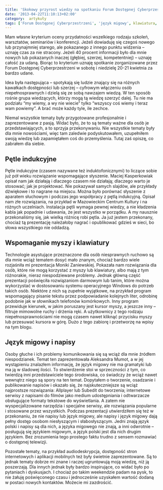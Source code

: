 ```yaml
---
title: 'Skokowy przyrost wiedzy na spotkaniu Forum Dostępnej Cyberprzestrzeni'
date: '2013-04-22T11:10:13+02:00'
category:  artykuły
tags: ['Forum Dostępnej Cyberprzestrzeni', 'język migowy', klawiatura, myszka, napisy, 'pętla indukcyjna', 'niepełnosprawność ruchowa', 'WCAG', 'Maciej Kasperkowiak', 'Monika Zaniewska', 'Aleksandra Mumot']
---
```


Mam własne kryterium oceny przydatności wszelkiego rodzaju szkoleń, warsztatów, seminariów i konferencji. Jeżeli dowiaduję się czegoś nowego lub przynajmniej starego, ale pokazanego z innego punktu widzenia – uznaję czas za nie stracony. Jeżeli 40 procent informacji było dla mnie nowych lub pokazanych inaczej (głębiej, szerzej, kompetentniej) – uznaję całość za udaną. Biorąc to kryterium uznaję spotkanie zorganizowane przez Forum Dostępnej Cyberprzestrzeni w sobotę i niedzielę 20-21 kwietnia za bardzo udane.

Idea była następująca – spotykają się ludzie znający się na różnych kawałkach dostępności lub szerzej – cyfrowym włączeniu osób niepełnosprawnych i dzielą się ze sobą nawzajem wiedzą. W ten sposób rośnie grupa wiedzących, którzy mogą tą wiedzę szerzyć dalej. Tu nie ma podziału “my wiemy, a wy nie wiecie” tylko “wszyscy coś wiemy i teraz wam powiemy”. A brać może każdy tyle, ile zechce.

Niemal wszystkie tematy były przygotowane profesjonalnie i zaprezentowane z pasją. Widać było, że to są tematy ważne dla osób je przedstawiających, a to sprzyja przekonywaniu. Nie wszystkie tematy były dla mnie nowościami, więc tam zaledwie podyskutowałem, uzupełniłem swoją wiedzę lub zapamiętałem coś do przemyślenia. Tutaj zaś opiszę, co zabrałem dla siebie.

## Pętle indukcyjne

Pętle indukcyjne (czasem nazywane też induktofonicznymi) to liczące sobie już pół wieku rozwiązanie wspomagające słyszenie. Maciej Kasperkowiak opisał nam jak działają i dlaczego czasem nie działają; dlaczego warto je stosować; jak je projektować. Nie pokazywał samych slajdów, ale przykłady dźwiękowe i to nagrane na miejscu. Można było porównać słyszenie z aparatem słuchowym i podczas jego współpracy z pętlą indukcyjną. Opisał nam złe rozwiązania, na przykład w Mazowieckim Centrum Kultury i na różnych uczelniach. Instalacja pętli wymaga pewnej wiedzy, a nie kładzenia kabla jak popadnie i udawania, że jest wszystko w porządku. A my nausznie przekonaliśmy się, jak wielką różnicę robi pętla. Ja już jestem przekonany, chociaż tą prezentację należałoby nagrać i opublikować gdzieś w sieci, bo słowa wszystkiego nie oddadzą.

## Wspomaganie myszy i klawiatury

Technologie asystujące przeznaczone dla osób niesprawnych ruchowo są dla mnie wciąż tematem dosyć mało znanym, chociaż bardzo wiele rozjaśniła mi prezentacja Moniki Zaniewskiej. Pokazała nam rozwiązania dla osób, które nie mogą korzystać z myszy lub klawiatury, albo mają z tym różnorakie, nieraz niespodziewane problemy. Jednak główną część prezentacji poświęciła rozwiązaniom darmowym lub tanim, które można wykorzystać w dostosowaniu systemu operacyjnego Windows do potrzeb takich osób. Niektóre z nich są zupełnie wyjątkowe, na przykład program wspomagający pisanie tekstu przez podpowiadanie kolejnych liter, odrobinę podobnie jak w słownikach telefonów komórkowych. Inny program przewiduje kierunek, w jakim poruszany jest kursor myszy, a jeszcze inny – filtruje mimowolne ruchy i drżenia ręki. A użytkownicy z tego rodzaju niepełnosprawnościami nie mogą czasem nawet kliknąć przycisku myszy lub przesuwać kursora w górę. Dużo z tego zabiorę i przetworzę na wpisy na tym blogu.

## Język migowy i napisy

 Osoby głuche i ich problemy komunikowania się są wciąż dla mnie źródłem niespodzianek. Temat ten zaprezentowała Aleksandra Mumot, a w jej wystąpieniu znalazłem informację, że język migowy nie ma gramatyki lub ma ją w śladowej ilości. To stwierdzenie stoi w sprzeczności z tym, co twierdzą inni przedstawiciele tego środowiska, co świadczy że wciąż nawet wewnątrz niego są spory na ten temat. Dopytałem o tworzenie, osadzanie i publikowanie napisów i okazało się, że najskuteczniejsze są wciąż najprostsze rozwiązania: Allplayer lub Subedit do tworzenia; internetowe serwisy z napisami do filmów jako medium udostępniania i odtwarzacze obsługujące formaty tekstowe do wyświetlania. A zatem nie wyspecjalizowane narzędzia i specjalne serwisy, ale rozwiązania popularne i stosowane przez wszystkich. Podczas prezentacji utwierdziłem się też w przekonaniu, że nie napisy lub język migowy, ale napisy i język migowy dają pełny dostęp osobom niesłyszącym i słabosłyszącym. Jedni znają język polski i napisy są dla nich, a języka migowego nie znają, a inni odwrotnie – posługują się językiem migowym, a język polski jest dla nich drugim językiem. Bez zrozumienia tego prostego faktu trudno z sensem rozmawiać o dostępnej telewizji.

Pozostałe tematy, na przykład audiodeskrypcja, dostępność stron internetowych i aplikacji mobilnych też były świetnie zaprezentowane. Są to jednak tematy dobrze mi znane i raczej ugruntowują moją wiedzę, niż ją poszerzają. Dla innych jednak były bardzo inspirujące, co widać było po pytaniach i dyskusjach. I chociaż po takim weekendzie padam na pysk, to nie żałuję poświęconego czasu i jednocześnie uzyskałem wartość dodaną w postaci nowych kontaktów. Możecie mi zazdrościć.
